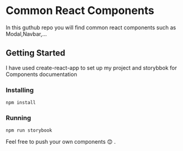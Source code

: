 # Common React Components

In this guthub repo you will find common react components such as Modal,Navbar,...

## Getting Started

I have used create-react-app to set up my project and storybbok for Components documentation 

### Installing

```
npm install
```
### Running

```
npm run storybook
```

Feel free to push your own components 😊 .
